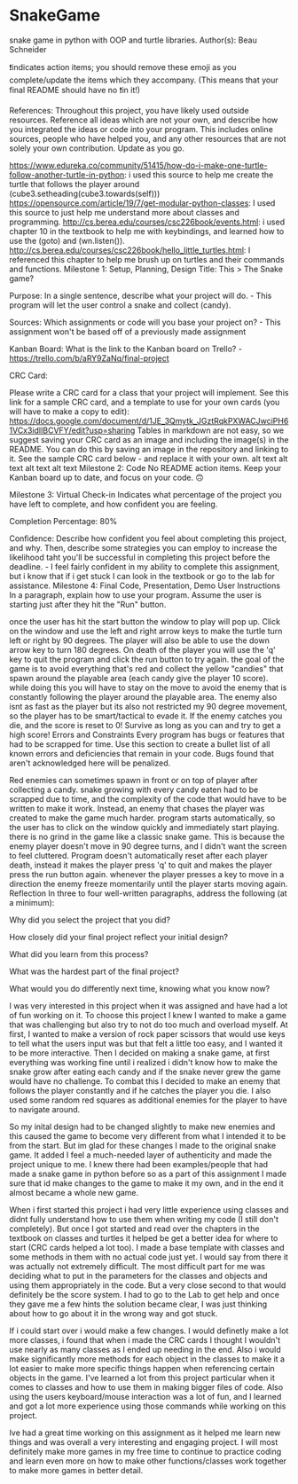 # SnakeGame
 snake game in python with OOP and turtle libraries.
Author(s): Beau Schneider

❗️indicates action items; you should remove these emoji as you complete/update the items which they accompany. (This means that your final README should have no ❗️in it!)

References: Throughout this project, you have likely used outside resources. Reference all ideas which are not your own, and describe how you integrated the ideas or code into your program. This includes online sources, people who have helped you, and any other resources that are not solely your own contribution. Update as you go.

https://www.edureka.co/community/51415/how-do-i-make-one-turtle-follow-another-turtle-in-python: i used this source to help me create the turtle that follows the player around (cube3.setheading(cube3.towards(self)))
https://opensource.com/article/19/7/get-modular-python-classes: I used this source to just help me understand more about classes and programming.
http://cs.berea.edu/courses/csc226book/events.html: i used chapter 10 in the textbook to help me with keybindings, and learned how to use the (goto) and (wn.listen()).
http://cs.berea.edu/courses/csc226book/hello_little_turtles.html: I referenced this chapter to help me brush up on turtles and their commands and functions.
Milestone 1: Setup, Planning, Design
️Title: This > The Snake game?

Purpose: In a single sentence, describe what your project will do. - This program will let the user control a snake and collect (candy).

️Sources: Which assignments or code will you base your project on? - This assignment won't be based off of a previously made assignment

️Kanban Board: What is the link to the Kanban board on Trello? - https://trello.com/b/aRY9ZaNq/final-project

️CRC Card:

Please write a CRC card for a class that your project will implement.
See this link for a sample CRC card, and a template to use for your own cards (you will have to make a copy to edit): https://docs.google.com/document/d/1JE_3Qmytk_JGztRqkPXWACJwciPH61VCx3idIlBCVFY/edit?usp=sharing
Tables in markdown are not easy, so we suggest saving your CRC card as an image and including the image(s) in the README. You can do this by saving an image in the repository and linking to it. See the sample CRC card below - and replace it with your own.
alt text alt text alt text alt text
Milestone 2: Code
No README action items. Keep your Kanban board up to date, and focus on your code. 🙃

Milestone 3: Virtual Check-in
Indicates what percentage of the project you have left to complete, and how confident you are feeling.

️Completion Percentage: 80%

️Confidence: Describe how confident you feel about completing this project, and why. Then, describe some strategies you can employ to increase the likelihood taht you'll be successful in completing this project before the deadline. - I feel fairly confident in my ability to complete this assignment, but i know that if i get stuck I can look in the textbook or go to the lab for assistance.
Milestone 4: Final Code, Presentation, Demo
User Instructions
In a paragraph, explain how to use your program. Assume the user is starting just after they hit the "Run" button.

once the user has hit the start button the window to play will pop up. Click on the window and use the left and right arrow keys to make the turtle turn left or right by 90 degrees. The player will also be able to use the down arrow key to turn 180 degrees. On death of the player you will use the 'q' key to quit the program and click the run button to try again. the goal of the game is to avoid everything that's red and collect the yellow "candies" that spawn around the playable area (each candy give the player 10 score). while doing this you will have to stay on the move to avoid the enemy that is constantly following the player around the playable area. The enemy also isnt as fast as the player but its also not restricted my 90 degree movement, so the player has to be smart/tactical to evade it. If the enemy catches you die, and the score is reset to 0! Survive as long as you can and try to get a high score!
Errors and Constraints
Every program has bugs or features that had to be scrapped for time. Use this section to create a bullet list of all known errors and deficiencies that remain in your code. Bugs found that aren't acknowledged here will be penalized.

Red enemies can sometimes spawn in front or on top of player after collecting a candy.
snake growing with every candy eaten had to be scrapped due to time, and the complexity of the code that would have to be written to make it work. Instead, an enemy that chases the player was created to make the game much harder.
program starts automatically, so the user has to click on the window quickly and immediately start playing.
there is no grind in the game like a classic snake game. This is because the enemy player doesn't move in 90 degree turns, and I didn't want the screen to feel cluttered.
Program doesn't automatically reset after each player death, instead it makes the player press 'q' to quit and makes the player press the run button again.
whenever the player presses a key to move in a direction the enemy freeze momentarily until the player starts moving again.
Reflection
In three to four well-written paragraphs, address the following (at a minimum):

Why did you select the project that you did?

How closely did your final project reflect your initial design?

What did you learn from this process?

What was the hardest part of the final project?

What would you do differently next time, knowing what you know now?

I was very interested in this project when it was assigned and have had a lot of fun working on it. To choose this project I knew I wanted to make a game that was challenging but also try to not do too much and overload myself. At first, I wanted to make a version of rock paper scissors that would use keys to tell what the users input was but that felt a little too easy, and I wanted it to be more interactive. Then I decided on making a snake game, at first everything was working fine until i realized i didn't know how to make the snake grow after eating each candy and if the snake never grew the game would have no challenge. To combat this I decided to make an enemy that follows the player constantly and if he catches the player you die. I also used some random red squares as additional enemies for the player to have to navigate around.

So my inital design had to be changed slightly to make new enemies and this caused the game to become very different from what I intended it to be from the start. But im glad for these changes I made to the original snake game. It added I feel a much-needed layer of authenticity and made the project unique to me. I knew there had been examples/people that had made a snake game in python before so as a part of this assignment I made sure that id make changes to the game to make it my own, and in the end it almost became a whole new game.

When i first started this project i had very little experience using classes and didnt fully understand how to use them when writing my code (I still don't completely). But once I got started and read over the chapters in the textbook on classes and turtles it helped be get a better idea for where to start (CRC cards helped a lot too). I made a base template with classes and some methods in them with no actual code just yet. I would say from there it was actually not extremely difficult. The most difficult part for me was deciding what to put in the parameters for the classes and objects and using them appropriately in the code. But a very close second to that would definitely be the score system. I had to go to the Lab to get help and once they gave me a few hints the solution became clear, I was just thinking about how to go about it in the wrong way and got stuck.

If i could start over i would make a few changes. I would definetly make a lot more classes, i found that when i made the CRC cards I thought I wouldn't use nearly as many classes as I ended up needing in the end. Also i would make significantly more methods for each object in the classes to make it a lot easier to make more specific things happen when referencing certain objects in the game. I've learned a lot from this project particular when it comes to classes and how to use them in making bigger files of code. Also using the users keyboard/mouse interaction was a lot of fun, and I learned and got a lot more experience using those commands while working on this project.

Ive had a great time working on this assignment as it helped me learn new things and was overall a very interesting and engaging project. I will most definitely make more games in my free time to continue to practice coding and learn even more on how to make other functions/classes work together to make more games in better detail.
